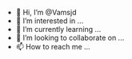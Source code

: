 - 👋 Hi, I’m @Vamsjd
- 👀 I’m interested in ...
- 🌱 I’m currently learning ...
- 💞️ I’m looking to collaborate on ...
- 📫 How to reach me ...

<!---
Vamsjd/Vamsjd is a ✨ special ✨ repository because its `README.md` (this file) appears on your GitHub profile.
You can click the Preview link to take a look at your changes.
--->
